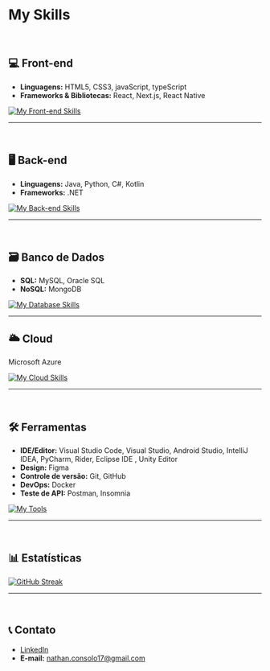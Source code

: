 # **My Skills**
<br>

## 💻 Front-end
* **Linguagens:** HTML5, CSS3, javaScript, typeScript  
* **Frameworks & Bibliotecas:** React, Next.js, React Native  

[![My Front-end Skills](https://skillicons.dev/icons?i=html,css,js,ts,react,nextjs)](https://skillicons.dev)

---
<br>

## 🖥️ Back-end
* **Linguagens:** Java, Python, C#, Kotlin
* **Frameworks:** .NET  

[![My Back-end Skills](https://skillicons.dev/icons?i=java,python,cs,kotlin,dotnet)](https://skillicons.dev)  

---
<br>

## 🗃️ Banco de Dados
* **SQL:** MySQL, Oracle SQL  
* **NoSQL:** MongoDB  

[![My Database Skills](https://skillicons.dev/icons?i=mysql,mongodb&perline=6)](https://skillicons.dev)  

---

## 🌥️ Cloud
Microsoft Azure  

[![My Cloud Skills](https://skillicons.dev/icons?i=azure)](https://skillicons.dev)  

---
<br>

## 🛠️ Ferramentas
* **IDE/Editor:** Visual Studio Code, Visual Studio, Android Studio, IntelliJ IDEA, PyCharm, Rider, Eclipse IDE , Unity Editor
* **Design:** Figma  
* **Controle de versão:** Git, GitHub  
* **DevOps:** Docker
* **Teste de API:** Postman, Insomnia

[![My Tools](https://skillicons.dev/icons?i=vscode,visualstudio,androidstudio,idea,pycharm,rider,eclipse,unity,figma,git,github,docker,postman&perline=8)](https://skillicons.dev)

---
<br>

## 📊 Estatísticas  
[![GitHub Streak](https://streak-stats.demolab.com/?user=NathanMagno&theme=hacker)](https://git.io/streak-stats)

--- 
<br>

## 📞 Contato
* [LinkedIn](https://www.linkedin.com/in/nathan-magno)  
* **E-mail:** nathan.consolo17@gmail.com
